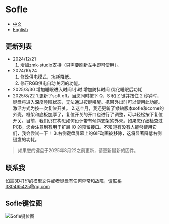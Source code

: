 # Sofle

- [中文](README.md)
- [English](README_EN.md)

## 更新列表

- 2024/12/21
  1. 增加zmk-studio支持（只需要刷新左手即可使用）。
- 2024/10/24
  1. 修改供电模式，功耗降低。
  2. 修正RGB供电自动关闭的功能。
- 2025/3/30 增加睡眠进入时间1小时  增加防抖时间 优化睡眠后功耗 
- 2025/8/22
   1.更新了soft off。当您同时按下 Q、S 和 Z 键并按住 2 秒钟时，键盘将进入深度睡眠状态，无法通过按键唤醒。携带外出时可以使用此功能。激活方式为按一次复位开关。
   2.这个月，我还更新了矮轴版本sofle和corne的外壳。框架和底板加厚了，复位开关的开口也进行了调整，可以轻松按下复位开关。目前，我们仍在构思如何设计带有倾斜支架的外壳。如果您仔细检查过 PCB，您会注意到有用于扩展 IO 的预留接口。不知道有没有人能够使用它们，我会尝试一下！
   3.右侧键盘屏幕上的GIF动画被移除，这将显著降低右侧键盘的功耗。

> 如果您的键盘于2025年8月22之前更新，请更新最新的固件。
>

## 联系我

如需3D打印的模型文件或者键盘有任何异常和故障，请联系380465425@qq.com

## Sofle键位图

![Sofle键位图](keymap-drawer/eyelash_sofle.svg)

